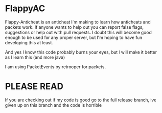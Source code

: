 # FlappyAC
 
Flappy-Anticheat is an anticheat I'm making to learn how anticheats and packets work. If anyone wants to help out you can report false flags, suggestions or help out with pull requests.
I doubt this will become good enough to be used for any proper server, but I'm hoping to have fun developing this at least.

And yes I know this code probably burns your eyes, but I will make it better as I learn this (and more java)

I am using PacketEvents by retrooper for packets.

# PLEASE READ
If you are checking out if my code is good go to the full release branch, ive given up on this branch and the code is horrible
